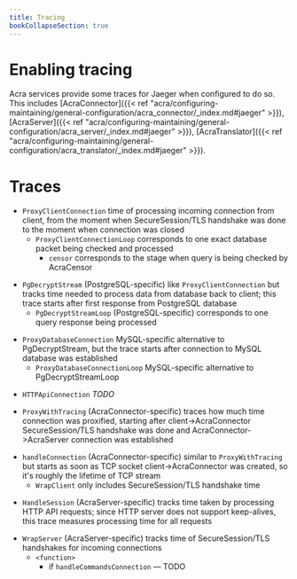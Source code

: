 ```yaml
---
title: Tracing
bookCollapseSection: true
---
```


# Enabling tracing

Acra services provide some traces for Jaeger when configured to do so. This includes
[AcraConnector]({{< ref "acra/configuring-maintaining/general-configuration/acra_connector/_index.md#jaeger" >}}),
[AcraServer]({{< ref "acra/configuring-maintaining/general-configuration/acra_server/_index.md#jaeger" >}}),
[AcraTranslator]({{< ref "acra/configuring-maintaining/general-configuration/acra_translator/_index.md#jaeger" >}}).

# Traces

<!-- decryptor/postgresql/pg_decryptor.go and decryptor/mysql/response_proxy.go -->
* `ProxyClientConnection`
  time of processing incoming connection from client, from the moment when SecureSession/TLS
  handshake was done to the moment when connection was closed
  * `ProxyClientConnectionLoop` corresponds to one exact database packet being checked and processed
    * `censor` corresponds to the stage when query is being checked by AcraCensor

<!-- decryptor/postgresql/pg_decryptor.go -->
* `PgDecryptStream` (PostgreSQL-specific)
  like `ProxyClientConnection` but tracks time needed to process data from database back to client;
  this trace starts after first response from PostgreSQL database
  * `PgDecryptStreamLoop` (PostgreSQL-specific) corresponds to one query response being processed

<!-- decryptor/mysql/response_proxy.go -->
* `ProxyDatabaseConnection` MySQL-specific alternative to PgDecryptStream,
  but the trace starts after connection to MySQL database was established
  * `ProxyDatabaseConnectionLoop` MySQL-specific alternative to PgDecryptStreamLoop

<!-- network/trace.go -->
* `HTTPApiConnection` _TODO_

<!-- network/proxy.go -->
* `ProxyWithTracing` (AcraConnector-specific)
  traces how much time connection was proxified, starting after client-\>AcraConnector SecureSession/TLS
  handshake was done and AcraConnector-\>AcraServer connection was established

<!-- cmd/acra-connector/acra-connector.go -->
* `handleConnection` (AcraConnector-specific)
  similar to `ProxyWithTracing` but starts as soon as TCP socket client-\>AcraConnector was created,
  so it's roughly the lifetime of TCP stream
  * `WrapClient` only includes SecureSession/TLS handshake time

<!-- cmd/acra-server/common/client_commands_session.go -->
* `HandleSession` (AcraServer-specific)
  tracks time taken by processing HTTP API requests; since HTTP server does not support keep-alives,
  this trace measures processing time for all requests

<!-- cmd/acra-server/common/listener.go -->
* `WrapServer` (AcraServer-specific)
  tracks time of SecureSession/TLS handshakes for incoming connections
  * `<function>`
    * if `handleCommandsConnection` — TODO
